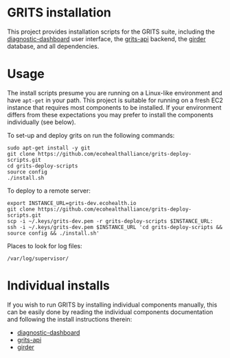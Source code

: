 # GRITS installation

This project provides installation scripts for the GRITS suite, including the [diagnostic-dashboard](https://github.com/ecohealthalliance/diagnostic-dashboard) user interface, the [grits-api](https://github.com/ecohealthalliance/grits-api) backend, the [girder](https://github.com/ecohealthalliance/girder) database, and all dependencies.

# Usage

The install scripts presume you are running on a Linux-like environment and have `apt-get` in your path. This project is suitable for running on a fresh EC2 instance that requires most components to be installed. If your environment differs from these expectations you may prefer to install the components individually (see below).

To set-up and deploy grits on run the following commands:

    sudo apt-get install -y git
    git clone https://github.com/ecohealthalliance/grits-deploy-scripts.git
    cd grits-deploy-scripts
    source config
    ./install.sh

To deploy to a remote server:

    export INSTANCE_URL=grits-dev.ecohealth.io
    git clone https://github.com/ecohealthalliance/grits-deploy-scripts.git
    scp -i ~/.keys/grits-dev.pem -r grits-deploy-scripts $INSTANCE_URL:
    ssh -i ~/.keys/grits-dev.pem $INSTANCE_URL 'cd grits-deploy-scripts && source config && ./install.sh'

Places to look for log files:

    /var/log/supervisor/

# Individual installs

If you wish to run GRITS by installing individual components manually, this can be easily done by reading the individual components documentation and following the install instructions therein:

* [diagnostic-dashboard](https://github.com/ecohealthalliance/diagnostic-dashboard)
* [grits-api](https://github.com/ecohealthalliance/grits-api)
* [girder](https://github.com/ecohealthalliance/girder)